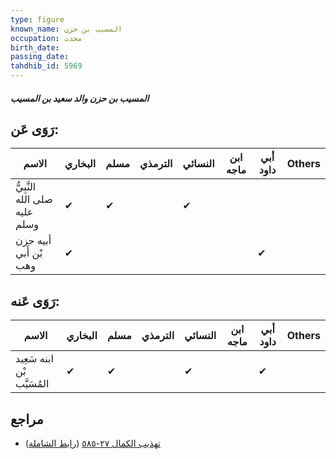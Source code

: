 ```yaml
---
type: figure
known_name: المسيب بن حزن
occupation: محدث
birth_date:
passing_date:
tahdhib_id: 5969
---
```

##### المسيب بن حزن والد سعيد بن المسيب

## رَوَى عَن:
| الاسم                         | البخاري | مسلم | الترمذي | النسائي | ابن ماجه | أبي داود | Others |
| ----------------------------- | ------- | ---- | ------- | ------- | -------- | -------- | ------ |
| النَّبِيُّ صلى الله عليه وسلم | ✔       | ✔    |         | ✔       |          |          |        |
| أبيه حزن بْن أَبي وهب         | ✔       |      |         |         |          | ✔        |        |
## رَوَى عَنه:
| الاسم                      | البخاري | مسلم | الترمذي | النسائي | ابن ماجه | أبي داود | Others |
| -------------------------- | ------- | ---- | ------- | ------- | -------- | -------- | ------ |
| ابنه سَعِيد بْن المُسَيَّب | ✔       | ✔    |         | ✔       |          | ✔        |        |
## مراجع
- [تهذيب الكمال ٢٧-٥٨٥](obsidian://open?vault=Tahdhib-al-Kamal&file=Figures/٥٩٦٩-المسيب%20بن%20حزن%20والد%20سعيد%20بن%20المسيب) ([رابط الشاملة](https://shamela.ws/book/3722/14974))